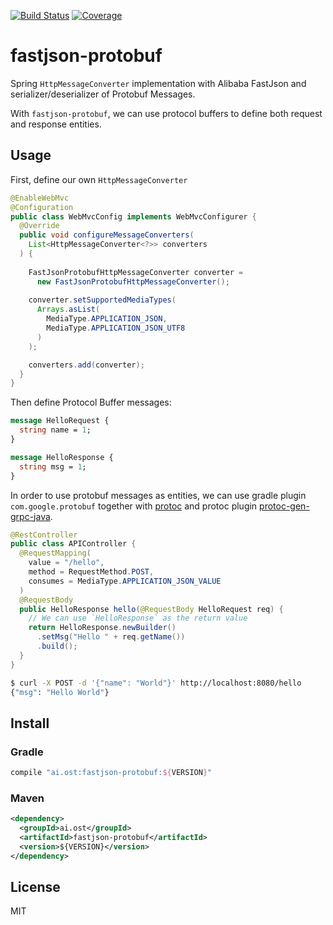 [![Build Status](https://travis-ci.org/kaelzhang/java-fastjson-protobuf.svg?branch=master)](https://travis-ci.org/kaelzhang/java-fastjson-protobuf)
[![Coverage](https://codecov.io/gh/kaelzhang/java-fastjson-protobuf/branch/master/graph/badge.svg)](https://codecov.io/gh/kaelzhang/java-fastjson-protobuf)
<!-- optional appveyor tst
[![Windows Build Status](https://ci.appveyor.com/api/projects/status/github/kaelzhang/java-fastjson-protobuf?branch=master&svg=true)](https://ci.appveyor.com/project/kaelzhang/java-fastjson-protobuf)
-->
<!-- optional npm version
[![NPM version](https://badge.fury.io/js/java-fastjson-protobuf.svg)](http://badge.fury.io/js/java-fastjson-protobuf)
-->
<!-- optional npm downloads
[![npm module downloads per month](http://img.shields.io/npm/dm/java-fastjson-protobuf.svg)](https://www.npmjs.org/package/java-fastjson-protobuf)
-->
<!-- optional dependency status
[![Dependency Status](https://david-dm.org/kaelzhang/java-fastjson-protobuf.svg)](https://david-dm.org/kaelzhang/java-fastjson-protobuf)
-->

# fastjson-protobuf

Spring `HttpMessageConverter` implementation with Alibaba FastJson and serializer/deserializer of Protobuf Messages.

With `fastjson-protobuf`, we can use protocol buffers to define both request and response entities.

## Usage

First, define our own `HttpMessageConverter`

```java
@EnableWebMvc
@Configuration
public class WebMvcConfig implements WebMvcConfigurer {
  @Override
  public void configureMessageConverters(
    List<HttpMessageConverter<?>> converters
  ) {
    
    FastJsonProtobufHttpMessageConverter converter = 
      new FastJsonProtobufHttpMessageConverter();
    
    converter.setSupportedMediaTypes(
      Arrays.asList(
        MediaType.APPLICATION_JSON,
        MediaType.APPLICATION_JSON_UTF8
      )
    );

    converters.add(converter);
  }
}
```

Then define Protocol Buffer messages:

```protobuf
message HelloRequest {
  string name = 1;
}

message HelloResponse {
  string msg = 1;
}
```

In order to use protobuf messages as entities, we can use gradle plugin `com.google.protobuf` together with [protoc](https://search.maven.org/artifact/com.google.protobuf/protoc) and protoc plugin [protoc-gen-grpc-java](https://search.maven.org/artifact/io.grpc/protoc-gen-grpc-java/).

```java
@RestController
public class APIController {
  @RequestMapping(
    value = "/hello",
    method = RequestMethod.POST,
    consumes = MediaType.APPLICATION_JSON_VALUE
  )
  @RequestBody
  public HelloResponse hello(@RequestBody HelloRequest req) {
    // We can use `HelloResponse` as the return value
    return HelloResponse.newBuilder()
      .setMsg("Hello " + req.getName())
      .build();
  }
}
```

```sh
$ curl -X POST -d '{"name": "World"}' http://localhost:8080/hello
{"msg": "Hello World"}
```

## Install

### Gradle

```gradle
compile "ai.ost:fastjson-protobuf:${VERSION}"
```

### Maven

```xml
<dependency>
  <groupId>ai.ost</groupId>
  <artifactId>fastjson-protobuf</artifactId>
  <version>${VERSION}</version>
</dependency>
```

## License

MIT
